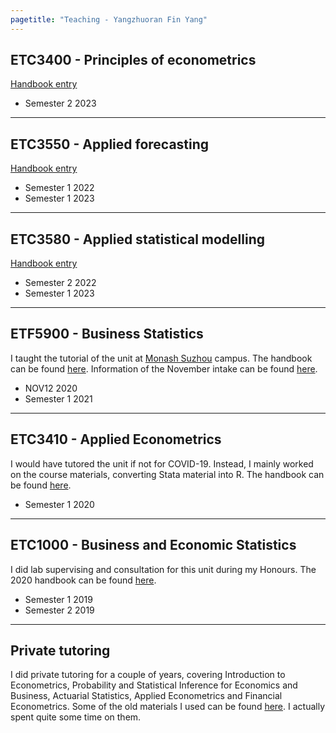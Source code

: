 ```yaml
---
pagetitle: "Teaching - Yangzhuoran Fin Yang"
---
```


## ETC3400 - Principles of econometrics
[Handbook entry](https://handbook.monash.edu/current/units/ETC3400)

- Semester 2 2023

---

## ETC3550 - Applied forecasting
[Handbook entry](https://handbook.monash.edu/current/units/ETC3550)

- Semester 1 2022
- Semester 1 2023

---

## ETC3580 - Applied statistical modelling
[Handbook entry](https://handbook.monash.edu/current/units/ETC3580)

- Semester 2 2022
- Semester 1 2023

---

## ETF5900 - Business Statistics

I taught the tutorial of the unit at [Monash Suzhou](https://www.monash.edu/suzhou) campus. The handbook can be found [here](https://handbook.monash.edu/2020/units/ETF5900). Information of the November intake can be found [here](https://www.monash.edu/study/nov-intake-2020).

- NOV12 2020
- Semester 1 2021
 
---

## ETC3410 - Applied Econometrics

I would have tutored the unit if not for COVID-19. Instead, I mainly worked on the course materials, converting Stata material into R. The handbook can be found [here](https://handbook.monash.edu/2020/units/ETC3410).

- Semester 1 2020

---


## ETC1000 - Business and Economic Statistics

I did lab supervising and consultation for this unit during my Honours. The 2020 handbook can be found [here](https://handbook.monash.edu/2020/units/ETC1000).

- Semester 1 2019
- Semester 2 2019

---

## Private tutoring

I did private tutoring for a couple of years, covering Introduction to Econometrics, Probability and Statistical Inference for Economics and Business, Actuarial Statistics, Applied Econometrics and Financial Econometrics. Some of the old materials I used can be found [here](/materials/). I actually spent quite some time on them.